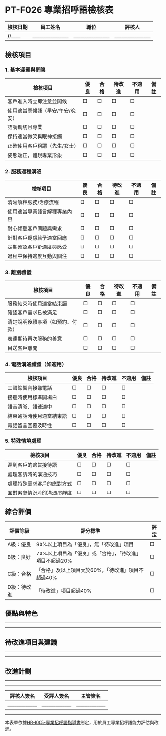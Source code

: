 # PT-F026 專業招呼語檢核表

| 檢核日期 | 員工姓名 | 職位 | 評核人 |
|---------|---------|------|-------|
| ____/____/____ | ________________ | ________________ | ________________ |

## 檢核項目

### 1. 基本迎賓與問候
| 檢核項目 | 優良 | 合格 | 待改進 | 不適用 | 備註 |
|---------|------|------|--------|-------|------|
| 客戶進入時立即注意並問候 | □ | □ | □ | □ | |
| 使用適當問候語（早安/午安/晚安） | □ | □ | □ | □ | |
| 語調親切且專業 | □ | □ | □ | □ | |
| 保持適當微笑與眼神接觸 | □ | □ | □ | □ | |
| 正確使用客戶稱謂（先生/女士） | □ | □ | □ | □ | |
| 姿態端正，體現專業形象 | □ | □ | □ | □ | |

### 2. 服務過程溝通
| 檢核項目 | 優良 | 合格 | 待改進 | 不適用 | 備註 |
|---------|------|------|--------|-------|------|
| 清晰解釋服務/治療流程 | □ | □ | □ | □ | |
| 使用適當專業語言解釋專業內容 | □ | □ | □ | □ | |
| 耐心傾聽客戶問題與需求 | □ | □ | □ | □ | |
| 針對客戶疑慮給予適當回應 | □ | □ | □ | □ | |
| 定期確認客戶舒適度與感受 | □ | □ | □ | □ | |
| 過程中保持適度互動與關注 | □ | □ | □ | □ | |

### 3. 離別禮儀
| 檢核項目 | 優良 | 合格 | 待改進 | 不適用 | 備註 |
|---------|------|------|--------|-------|------|
| 服務結束時使用適當結束語 | □ | □ | □ | □ | |
| 確認客戶需求已被滿足 | □ | □ | □ | □ | |
| 清楚說明後續事項（如預約、付款） | □ | □ | □ | □ | |
| 表達期待再次服務的善意 | □ | □ | □ | □ | |
| 目送客戶離開 | □ | □ | □ | □ | |

### 4. 電話溝通禮儀（如適用）
| 檢核項目 | 優良 | 合格 | 待改進 | 不適用 | 備註 |
|---------|------|------|--------|-------|------|
| 三聲鈴響內接聽電話 | □ | □ | □ | □ | |
| 接聽時使用標準開場白 | □ | □ | □ | □ | |
| 語音清晰、語速適中 | □ | □ | □ | □ | |
| 結束通話時使用適當結束語 | □ | □ | □ | □ | |
| 電話留言回覆及時性 | □ | □ | □ | □ | |

### 5. 特殊情境處理
| 檢核項目 | 優良 | 合格 | 待改進 | 不適用 | 備註 |
|---------|------|------|--------|-------|------|
| 遲到客戶的適當接待語 | □ | □ | □ | □ | |
| 處理客訴時的溝通技巧 | □ | □ | □ | □ | |
| 處理特殊需求客戶的應對方式 | □ | □ | □ | □ | |
| 面對緊急情況時的溝通冷靜度 | □ | □ | □ | □ | |

## 綜合評價

| 評價等級 | 評分標準 | 評定 |
|---------|---------|------|
| A級：優良 | 90%以上項目為「優良」，無「待改進」項目 | □ |
| B級：良好 | 70%以上項目為「優良」或「合格」，「待改進」項目不超過20% | □ |
| C級：合格 | 「合格」及以上項目大於60%，「待改進」項目不超過40% | □ |
| D級：待改進 | 「待改進」項目超過40% | □ |

## 優點與特色

___________________________________________________________________________

___________________________________________________________________________

## 待改進項目與建議

___________________________________________________________________________

___________________________________________________________________________

## 改進計劃

___________________________________________________________________________

___________________________________________________________________________

| 評核人簽名 | 受評人簽名 | 主管簽名 |
|-----------|-----------|---------|
| _____________ | _____________ | _____________ |

---
本表單依據[HR-I005-專業招呼語指導書](../三階文件/HR-I005-專業招呼語指導書_20240601.md)制定，用於員工專業招呼語能力評估與改進。 